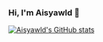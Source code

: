 ### Hi, I'm Aisyawld 👋

[![Aisyawld's GitHub stats](https://github-readme-stats.vercel.app/api?username=aisyawld)](https://github.com/aisyawld/github-readme-stats)

<!--
**Aisyawld/Aisyawld** is a ✨ _special_ ✨ repository because its `README.md` (this file) appears on your GitHub profile.

Here are some ideas to get you started:

- 🔭 I’m currently working on ...
- 🌱 I’m currently learning ...
- 👯 I’m looking to collaborate on ...
- 🤔 I’m looking for help with ...
- 💬 Ask me about ...
- 📫 How to reach me: ...
- 😄 Pronouns: ...
- ⚡ Fun fact: ...
-->
